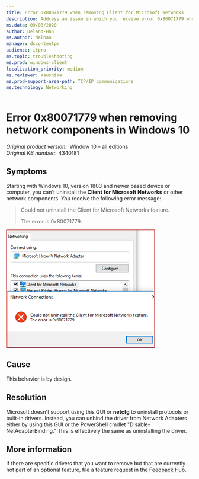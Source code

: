 ```yaml
---
title: Error 0x80071779 when removing Client for Microsoft Networks
description: Address an issue in which you receive error 0x80071779 when removing Client for Microsoft Networks.
ms.data: 09/08/2020
author: Deland-Han
ms.author: delhan
manager: dscontentpm
audience: itpro
ms.topic: troubleshooting
ms.prod: windows-client
localization_priority: medium
ms.reviewer: kaushika
ms.prod-support-area-path: TCP/IP communications
ms.technology: Networking
---
```

# Error 0x80071779 when removing network components in Windows 10

_Original product version:_ &nbsp;Window 10 – all editions  
_Original KB number:_ &nbsp;4340181

## Symptoms

Starting with Windows 10, version 1803 and newer based device or computer, you can't uninstall the **Client for Microsoft Networks** or other network components. You receive the following error message:
> Could not uninstall the Client for Microsoft Networks feature.  
>
> The error is 0x80071779.

![Error message](./media/cannot-uninstall-client-for-microsoft-networks/error-0x80071779.png)

## Cause

This behavior is by design.

## Resolution

Microsoft doesn't support using this GUI or **netcfg** to uninstall protocols or built-in drivers. Instead, you can unbind the driver from Network Adapters either by using this GUI or the PowerShell cmdlet "Disable-NetAdapterBinding." This is effectively the same as uninstalling the driver.

## More information

If there are specific drivers that you want to remove but that are currently not part of an optional feature, file a feature request in the [Feedback Hub](https://www.microsoft.com/store/productId/9NBLGGH4R32N).
